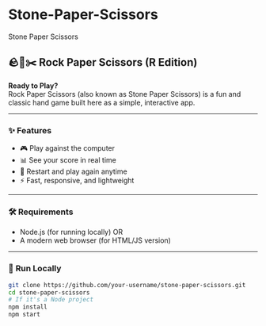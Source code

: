 # Stone-Paper-Scissors
Stone Paper Scissors
## 🪨📄✂️ **Rock Paper Scissors (R Edition)**

**Ready to Play?**  
Rock Paper Scissors (also known as Stone Paper Scissors) is a fun and classic hand game built here as a simple, interactive app.

---

### ✨ **Features**
- 🎮 Play against the computer
- 📊 See your score in real time
- 🔁 Restart and play again anytime
- ⚡ Fast, responsive, and lightweight

---

### 🛠 **Requirements**
- Node.js (for running locally) OR
- A modern web browser (for HTML/JS version)

---

### 🚀 **Run Locally**
```bash
git clone https://github.com/your-username/stone-paper-scissors.git
cd stone-paper-scissors
# If it's a Node project
npm install
npm start
